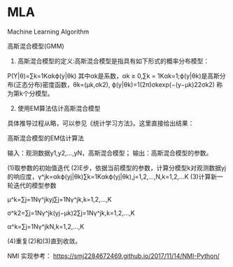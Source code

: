 # MLA
Machine Learning Algorithm

高斯混合模型(GMM)

1. 高斯混合模型的定义:高斯混合模型是指具有如下形式的概率分布模型：

P(Y|θ)=∑k=1Kαkϕ(y|θk)
其中αk是系数，αk ≥ 0,∑k = 1Kαk=1;ϕ(y|θk)是高斯分布(正态分布)密度函数，θk=(μk,σk2),
ϕ(y|θk)=1(2π)σkexp(−(y−μk)22σk2) 称为第k个分模型。

2. 使用EM算法估计高斯混合模型

具体推导过程从略，可以参见《统计学习方法》。这里直接给出结果：

高斯混合模型的EM估计算法

输入：观测数据y1,y2,...,yN，高斯混合模型；
输出：高斯混合模型的参数。

(1)取参数的初始值迭代
(2)E步，依据当前模型的参数，计算分模型k对观测数据yj的响应度，γ^jk=αkϕ(yj|θk)∑k=1Kαkϕ(yj|θk),j=1,2,...,N,k=1,2,...K
(3)计算新一轮迭代的模型参数

μ^k=∑j=1Nγ^jkyj∑j=1Nγ^jk,k=1,2,...,K

σ^k2=∑j=1Nγ^jk(yj−μk)2∑j=1Nγ^jk,k=1,2,...,K

α^k=∑j=1Nγ^jkN,k=1,2,...,K

(4)重复(2)和(3)直到收敛。

NMI 实现参考：
https://smj2284672469.github.io/2017/11/14/NMI-Python/
